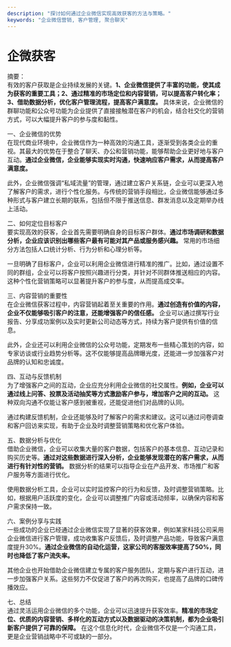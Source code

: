 ```yaml
---
description: "探讨如何通过企业微信实现高效获客的方法与策略。"
keywords: "企业微信营销, 客户管理, 聚合聊天"
---
```

# 企微获客

摘要：  
有效的客户获取是企业持续发展的关键。**1、企业微信提供了丰富的功能，使其成为获客的重要工具；2、通过精准的市场定位和内容营销，可以提高客户转化率；3、借助数据分析，优化客户管理流程，提高客户满意度。** 具体来说，企业微信的群聊功能和公众号功能为企业提供了直接接触潜在客户的机会，结合社交化的营销方式，可以大幅提升客户的参与度和黏性。

一、企业微信的优势  
在现代商业环境中，企业微信作为一种高效的沟通工具，逐渐受到各类企业的重视。其最大的优势在于整合了聊天、办公和营销功能，能够帮助企业更好地与客户互动。**通过企业微信，企业能够实现实时沟通，快速响应客户需求，从而提高客户满意度。**

此外，企业微信强调“私域流量”的管理，通过建立客户关系链，企业可以更深入地了解客户的需求，进行个性化服务。与传统的营销手段相比，企业微信能够通过多种形式与客户建立长期的联系，包括但不限于推送信息、群发消息以及定期举办线上活动。

二、如何定位目标客户  
要实现高效的获客，企业首先需要明确自身的目标客户群体。**通过市场调研和数据分析，企业应该识别出哪些客户最有可能对其产品或服务感兴趣。** 常用的市场细分方法包括人口统计分析、行为分析和心理分析等。

一旦明确了目标客户，企业可以利用企业微信进行精准的推广。比如，通过设置不同的群组，企业可以将客户按照兴趣进行分类，并针对不同群体推送相应的内容。这种个性化营销策略可以显著提升客户的参与度，从而提高成交率。

三、内容营销的重要性  
在企业微信获客过程中，内容营销起着至关重要的作用。**通过创造有价值的内容，企业不仅能够吸引客户的注意，还能增强客户的信任感。** 企业可以通过撰写行业报告、分享成功案例以及实时更新公司动态等方式，持续为客户提供有价值的信息。

此外，企业还可以利用企业微信的公众号功能，定期发布一些精心策划的内容，如专家访谈或行业趋势分析等。这不仅能够提高品牌曝光度，还能进一步加强客户对品牌的认知和忠诚度。

四、互动与反馈机制  
为了增强客户之间的互动，企业应充分利用企业微信的社交属性。**例如，企业可以通过线上问答、投票及活动抽奖等方式激励客户参与，增加客户之间的互动。** 这种双向沟通不仅能让客户感到被重视，还能促进他们对品牌的认同。

通过构建反馈机制，企业还能够及时了解客户的需求和建议。这可以通过问卷调查和客户回访来实现，有助于企业及时调整营销策略和优化客户体验。

五、数据分析与优化  
借助企业微信，企业可以收集大量的客户数据，包括客户的基本信息、互动记录和购买历史等。**通过对这些数据进行深入分析，企业能够发现潜在的客户需求，从而进行有针对性的营销。** 数据分析的结果可以指导企业在产品开发、市场推广和客户服务等方面进行优化。

使用数据分析工具，企业可以实时监控客户的行为和反馈，及时调整营销策略。比如，根据用户活跃度的变化，企业可以调整推广内容或活动频率，以确保内容和客户需求保持一致。

六、案例分享与实践  
一些成功的企业已经通过企业微信实现了显著的获客效果，例如某家科技公司采用企业微信进行客户管理，成功收集客户反馈后，及时调整产品功能，导致客户满意度提升30%。**通过企业微信的自动化运营，这家公司的客服效率提高了50%，同时也降低了客户流失率。**

其他企业也开始借助企业微信建立专属的客户服务团队，定期与客户进行互动，进一步加强客户关系。这些努力不仅促进了客户的再次购买，也提高了品牌的口碑传播效应。

七、总结  
通过灵活运用企业微信的多个功能，企业可以迅速提升获客效率。**精准的市场定位、优质的内容营销、多样化的互动方式以及数据驱动的决策机制，都为企业吸引新客户提供了可靠的保障。** 在这个信息化时代，企业微信不仅是一个沟通工具，更是企业营销战略中不可或缺的一部分。
